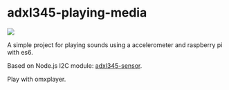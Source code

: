 # adxl345-playing-media
[<img src="https://img.shields.io/badge/Node.js-4.x%20through%207.x-brightgreen.svg">](https://nodejs.org)

A simple project for playing sounds using a accelerometer and raspberry pi with es6.

Based on Node.js I2C module: [adxl345-sensor](https://github.com/skylarstein/adxl345-sensor/).

Play with omxplayer.
